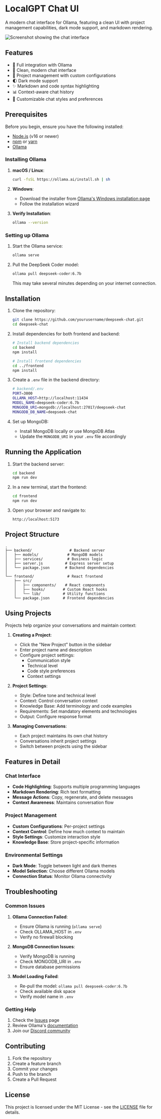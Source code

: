 # LocalGPT Chat UI

A modern chat interface for Ollama, featuring a clean UI with project management capabilities, dark mode support, and markdown rendering.

![Screenshot showing the chat interface](screenshot-placeholder.png)

## Features

- 🤖 Full integration with Ollama
- 💬 Clean, modern chat interface
- 📁 Project management with custom configurations
- 🌓 Dark mode support
- ✨ Markdown and code syntax highlighting
- 📊 Context-aware chat history
- 🎨 Customizable chat styles and preferences

## Prerequisites

Before you begin, ensure you have the following installed:
- [Node.js](https://nodejs.org/) (v16 or newer)
- [npm](https://www.npmjs.com/) or [yarn](https://yarnpkg.com/)
- [Ollama](https://ollama.ai)

### Installing Ollama

1. **macOS / Linux**:
   ```bash
   curl -fsSL https://ollama.ai/install.sh | sh
   ```

2. **Windows**:
   - Download the installer from [Ollama's Windows installation page](https://ollama.ai/download/windows)
   - Follow the installation wizard

3. **Verify Installation**:
   ```bash
   ollama --version
   ```

### Setting up Ollama

1. Start the Ollama service:
   ```bash
   ollama serve
   ```

2. Pull the DeepSeek Coder model:
   ```bash
   ollama pull deepseek-coder:6.7b
   ```
   This may take several minutes depending on your internet connection.

## Installation

1. Clone the repository:
   ```bash
   git clone https://github.com/yourusername/deepseek-chat.git
   cd deepseek-chat
   ```

2. Install dependencies for both frontend and backend:
   ```bash
   # Install backend dependencies
   cd backend
   npm install

   # Install frontend dependencies
   cd ../frontend
   npm install
   ```

3. Create a `.env` file in the backend directory:
   ```bash
   # backend/.env
   PORT=3000
   OLLAMA_HOST=http://localhost:11434
   MODEL_NAME=deepseek-coder:6.7b
   MONGODB_URI=mongodb://localhost:27017/deepseek-chat
   MONGODB_DB_NAME=deepseek-chat
   ```

4. Set up MongoDB:
   - Install MongoDB locally or use MongoDB Atlas
   - Update the `MONGODB_URI` in your `.env` file accordingly

## Running the Application

1. Start the backend server:
   ```bash
   cd backend
   npm run dev
   ```

2. In a new terminal, start the frontend:
   ```bash
   cd frontend
   npm run dev
   ```

3. Open your browser and navigate to:
   ```
   http://localhost:5173
   ```

## Project Structure

```
.
├── backend/                 # Backend server
│   ├── models/             # MongoDB models
│   ├── services/           # Business logic
│   ├── server.js          # Express server setup
│   └── package.json       # Backend dependencies
│
└── frontend/               # React frontend
    ├── src/
    │   ├── components/    # React components
    │   ├── hooks/        # Custom React hooks
    │   └── lib/          # Utility functions
    └── package.json      # Frontend dependencies
```

## Using Projects

Projects help organize your conversations and maintain context:

1. **Creating a Project**:
   - Click the "New Project" button in the sidebar
   - Enter project name and description
   - Configure project settings:
     - Communication style
     - Technical level
     - Code style preferences
     - Context settings

2. **Project Settings**:
   - Style: Define tone and technical level
   - Context: Control conversation context
   - Knowledge Base: Add terminology and code examples
   - Requirements: Set mandatory elements and technologies
   - Output: Configure response format

3. **Managing Conversations**:
   - Each project maintains its own chat history
   - Conversations inherit project settings
   - Switch between projects using the sidebar

## Features in Detail

### Chat Interface

- **Code Highlighting**: Supports multiple programming languages
- **Markdown Rendering**: Rich text formatting
- **Message Actions**: Copy, regenerate, and delete messages
- **Context Awareness**: Maintains conversation flow

### Project Management

- **Custom Configurations**: Per-project settings
- **Context Control**: Define how much context to maintain
- **Style Settings**: Customize interaction style
- **Knowledge Base**: Store project-specific information

### Environmental Settings

- **Dark Mode**: Toggle between light and dark themes
- **Model Selection**: Choose different Ollama models
- **Connection Status**: Monitor Ollama connectivity

## Troubleshooting

### Common Issues

1. **Ollama Connection Failed**:
   - Ensure Ollama is running (`ollama serve`)
   - Check OLLAMA_HOST in `.env`
   - Verify no firewall blocking

2. **MongoDB Connection Issues**:
   - Verify MongoDB is running
   - Check MONGODB_URI in `.env`
   - Ensure database permissions

3. **Model Loading Failed**:
   - Re-pull the model: `ollama pull deepseek-coder:6.7b`
   - Check available disk space
   - Verify model name in `.env`

### Getting Help

1. Check the [Issues](https://github.com/yourusername/deepseek-chat/issues) page
2. Review Ollama's [documentation](https://ollama.ai/docs)
3. Join our [Discord community](https://discord.gg/yourdiscord)

## Contributing

1. Fork the repository
2. Create a feature branch
3. Commit your changes
4. Push to the branch
5. Create a Pull Request

## License

This project is licensed under the MIT License - see the [LICENSE](LICENSE) file for details.